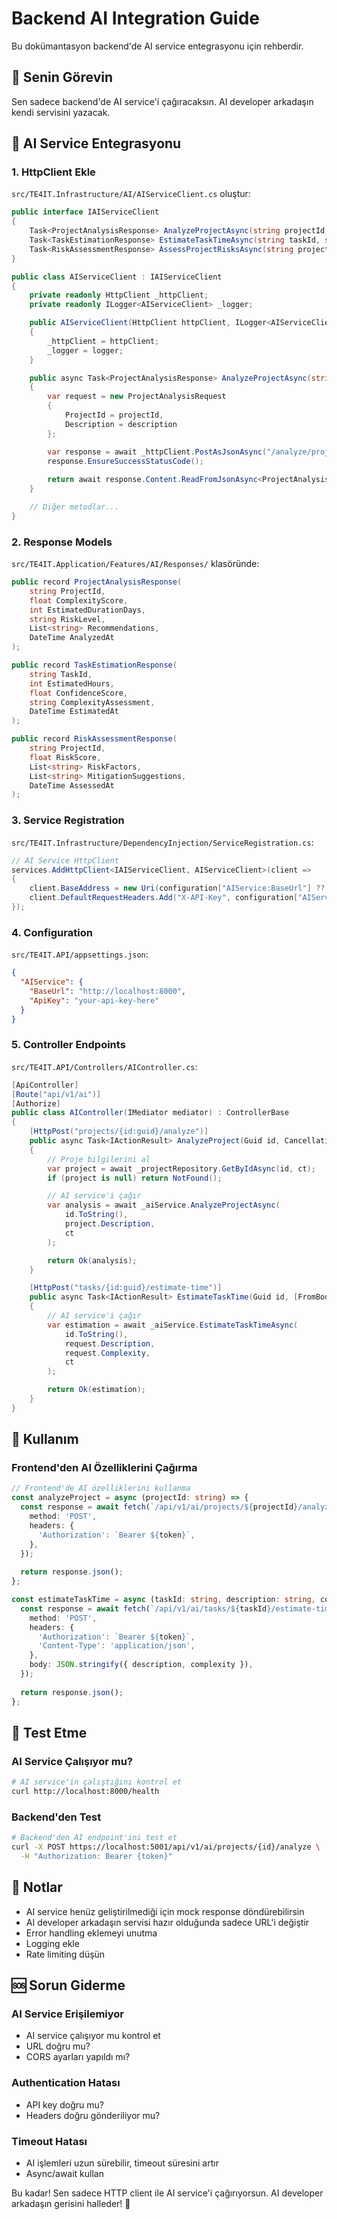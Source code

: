 # Backend AI Integration Guide

Bu dokümantasyon backend'de AI service entegrasyonu için rehberdir.

## 🎯 Senin Görevin

Sen sadece backend'de AI service'i çağıracaksın. AI developer arkadaşın kendi servisini yazacak.

## 🔗 AI Service Entegrasyonu

### 1. HttpClient Ekle

`src/TE4IT.Infrastructure/AI/AIServiceClient.cs` oluştur:

```csharp
public interface IAIServiceClient
{
    Task<ProjectAnalysisResponse> AnalyzeProjectAsync(string projectId, string description, CancellationToken ct = default);
    Task<TaskEstimationResponse> EstimateTaskTimeAsync(string taskId, string description, string complexity, CancellationToken ct = default);
    Task<RiskAssessmentResponse> AssessProjectRisksAsync(string projectId, object projectData, CancellationToken ct = default);
}

public class AIServiceClient : IAIServiceClient
{
    private readonly HttpClient _httpClient;
    private readonly ILogger<AIServiceClient> _logger;

    public AIServiceClient(HttpClient httpClient, ILogger<AIServiceClient> logger)
    {
        _httpClient = httpClient;
        _logger = logger;
    }

    public async Task<ProjectAnalysisResponse> AnalyzeProjectAsync(string projectId, string description, CancellationToken ct = default)
    {
        var request = new ProjectAnalysisRequest
        {
            ProjectId = projectId,
            Description = description
        };

        var response = await _httpClient.PostAsJsonAsync("/analyze/project", request, ct);
        response.EnsureSuccessStatusCode();
        
        return await response.Content.ReadFromJsonAsync<ProjectAnalysisResponse>(cancellationToken: ct);
    }

    // Diğer metodlar...
}
```

### 2. Response Models

`src/TE4IT.Application/Features/AI/Responses/` klasöründe:

```csharp
public record ProjectAnalysisResponse(
    string ProjectId,
    float ComplexityScore,
    int EstimatedDurationDays,
    string RiskLevel,
    List<string> Recommendations,
    DateTime AnalyzedAt
);

public record TaskEstimationResponse(
    string TaskId,
    int EstimatedHours,
    float ConfidenceScore,
    string ComplexityAssessment,
    DateTime EstimatedAt
);

public record RiskAssessmentResponse(
    string ProjectId,
    float RiskScore,
    List<string> RiskFactors,
    List<string> MitigationSuggestions,
    DateTime AssessedAt
);
```

### 3. Service Registration

`src/TE4IT.Infrastructure/DependencyInjection/ServiceRegistration.cs`:

```csharp
// AI Service HttpClient
services.AddHttpClient<IAIServiceClient, AIServiceClient>(client =>
{
    client.BaseAddress = new Uri(configuration["AIService:BaseUrl"] ?? "http://localhost:8000");
    client.DefaultRequestHeaders.Add("X-API-Key", configuration["AIService:ApiKey"] ?? "");
});
```

### 4. Configuration

`src/TE4IT.API/appsettings.json`:

```json
{
  "AIService": {
    "BaseUrl": "http://localhost:8000",
    "ApiKey": "your-api-key-here"
  }
}
```

### 5. Controller Endpoints

`src/TE4IT.API/Controllers/AIController.cs`:

```csharp
[ApiController]
[Route("api/v1/ai")]
[Authorize]
public class AIController(IMediator mediator) : ControllerBase
{
    [HttpPost("projects/{id:guid}/analyze")]
    public async Task<IActionResult> AnalyzeProject(Guid id, CancellationToken ct)
    {
        // Proje bilgilerini al
        var project = await _projectRepository.GetByIdAsync(id, ct);
        if (project is null) return NotFound();

        // AI service'i çağır
        var analysis = await _aiService.AnalyzeProjectAsync(
            id.ToString(),
            project.Description,
            ct
        );

        return Ok(analysis);
    }

    [HttpPost("tasks/{id:guid}/estimate-time")]
    public async Task<IActionResult> EstimateTaskTime(Guid id, [FromBody] EstimateTaskTimeRequest request, CancellationToken ct)
    {
        // AI service'i çağır
        var estimation = await _aiService.EstimateTaskTimeAsync(
            id.ToString(),
            request.Description,
            request.Complexity,
            ct
        );

        return Ok(estimation);
    }
}
```

## 🚀 Kullanım

### Frontend'den AI Özelliklerini Çağırma

```typescript
// Frontend'de AI özelliklerini kullanma
const analyzeProject = async (projectId: string) => {
  const response = await fetch(`/api/v1/ai/projects/${projectId}/analyze`, {
    method: 'POST',
    headers: {
      'Authorization': `Bearer ${token}`,
    },
  });
  
  return response.json();
};

const estimateTaskTime = async (taskId: string, description: string, complexity: string) => {
  const response = await fetch(`/api/v1/ai/tasks/${taskId}/estimate-time`, {
    method: 'POST',
    headers: {
      'Authorization': `Bearer ${token}`,
      'Content-Type': 'application/json',
    },
    body: JSON.stringify({ description, complexity }),
  });
  
  return response.json();
};
```

## 🔧 Test Etme

### AI Service Çalışıyor mu?
```bash
# AI service'in çalıştığını kontrol et
curl http://localhost:8000/health
```

### Backend'den Test
```bash
# Backend'den AI endpoint'ini test et
curl -X POST https://localhost:5001/api/v1/ai/projects/{id}/analyze \
  -H "Authorization: Bearer {token}"
```

## 📝 Notlar

- AI service henüz geliştirilmediği için mock response döndürebilirsin
- AI developer arkadaşın servisi hazır olduğunda sadece URL'i değiştir
- Error handling eklemeyi unutma
- Logging ekle
- Rate limiting düşün

## 🆘 Sorun Giderme

### AI Service Erişilemiyor
- AI service çalışıyor mu kontrol et
- URL doğru mu?
- CORS ayarları yapıldı mı?

### Authentication Hatası
- API key doğru mu?
- Headers doğru gönderiliyor mu?

### Timeout Hatası
- AI işlemleri uzun sürebilir, timeout süresini artır
- Async/await kullan

Bu kadar! Sen sadece HTTP client ile AI service'i çağırıyorsun. AI developer arkadaşın gerisini halleder! 🚀
